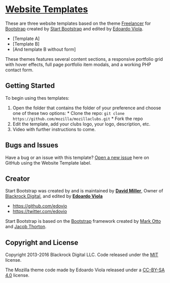# [Website Templates](https://github.com/mozilla/mozillaclubs/tree/master/designresources/website_templates_mozilla_clubs)

These are three website templates based on the theme [Freelancer](http://startbootstrap.com/template-overviews/freelancer/) for [Bootstrap](http://getbootstrap.com/) created by [Start Bootstrap](http://startbootstrap.com/) and edited by [Edoardo Viola](http://www.violaedoardo.com). 

- [Template A]
- [Template B]
- [And template B without form]

These themes features several content sections, a responsive portfolio grid with hover effects, full page portfolio item modals, and a working PHP contact form.

## Getting Started

To begin using thes templates:
  1. Open the folder that contains the folder of your preference and choose one of these two options:
    * Clone the repo: `git clone https://github.com/mozilla/mozillaclubs.git`
    * Fork the repo
  2. Edit the template, add your clubs logo, your logo, description, etc. 
  3. Video with further instructions to come.
  
## Bugs and Issues

Have a bug or an issue with this template? [Open a new issue](https://github.com/mozilla/mozillaclubs/issues) here on GitHub using the Website Template label.

## Creator

Start Bootstrap was created by and is maintained by **[David Miller](http://davidmiller.io/)**, Owner of [Blackrock Digital](http://blackrockdigital.io/), and edited by **[Edoardo Viola](http://violaedoardo.com)**

* https://github.com/edovio
* https://twitter.com/edovio

Start Bootstrap is based on the [Bootstrap](http://getbootstrap.com/) framework created by [Mark Otto](https://twitter.com/mdo) and [Jacob Thorton](https://twitter.com/fat).

## Copyright and License

Copyright 2013-2016 Blackrock Digital LLC. Code released under the [MIT](https://github.com/BlackrockDigital/startbootstrap-freelancer/blob/gh-pages/LICENSE) license.

The Mozilla theme code made by Edoardo Viola released under a [CC-BY-SA 4.0](https://creativecommons.org/licenses/by-sa/4.0/) license.
